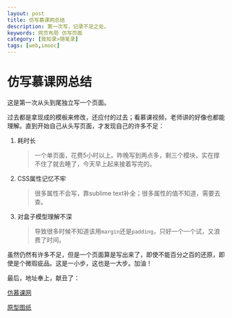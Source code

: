 ```yaml
---
layout: post
title: 仿写慕课网总结
description: 第一次写，记录不足之处。
keywords: 网页布局 仿写页面
category: [致知录>随笔录]
tags: [web,imooc]
---
```


# 仿写慕课网总结

这是第一次从头到尾独立写一个页面。

过去都是拿现成的模板来修改，还应付的过去；看慕课视频，老师讲的好像也都能理解。直到开始自己从头写页面，才发现自己的许多不足：

1. 耗时长
	>一个单页面，花费5小时以上。昨晚写到两点多，剩三个模块，实在撑不住了就去睡了，今天早上起来接着写完的。
2. CSS属性记忆不牢
	>很多属性不会写，靠sublime text补全；很多属性的值不知道，需要去查。
3. 对盒子模型理解不深
	>导致很多时候不知道该用`margin`还是`padding`，只好一个一个试，又浪费了时间。

虽然仍然有许多不足，但是一个页面算是写出来了，即使不能百分之百的还原，即使是个微瑕疵品。这是一小步，这也是一大步。加油！

最后，地址奉上，献丑了：

[仿慕课网](http://awthink.org/demo/other/imooc/index.html)

[原型图纸](http://awthink.org/demo/other/imooc/source/0.png)
